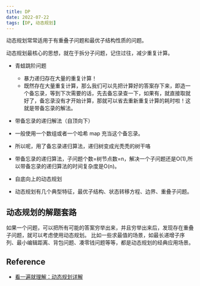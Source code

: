 ```yaml
---
title: DP
date: 2022-07-22
tags: [DP, 动态规划]
---
```


动态规划常常适用于有重叠子问题和最优子结构性质的问题。

动态规划最核心的思想，就在于拆分子问题，记住过往，减少重复计算。

- 青蛙跳阶问题
  - 暴力递归存在大量的重复计算！
  - 既然存在大量重复计算，那么我们可以先把计算好的答案存下来，即造一个备忘录，等到下次需要的话，先去备忘录查一下，如果有，就直接取就好了，备忘录没有才开始计算，那就可以省去重新重复计算的耗时啦！这就是带备忘录的解法。

- 带备忘录的递归解法（自顶向下）
- 一般使用一个数组或者一个哈希 map 充当这个备忘录。
- 所以呢，用了备忘录递归算法，递归树变成光秃秃的树干咯
- 带备忘录的递归算法，子问题个数=树节点数=n，解决一个子问题还是O(1),所以带备忘录的递归算法的时间复杂度是O(n)。

- 自底向上的动态规划
- 动态规划有几个典型特征，最优子结构、状态转移方程、边界、重叠子问题。

## 动态规划的解题套路

如果一个问题，可以把所有可能的答案穷举出来，并且穷举出来后，发现存在重叠子问题，就可以考虑使用动态规划。
比如一些求最值的场景，如最长递增子序列、最小编辑距离、背包问题、凑零钱问题等等，都是动态规划的经典应用场景。

## Reference

- [看一遍就理解：动态规划详解 ](https://juejin.cn/post/6951922898638471181)